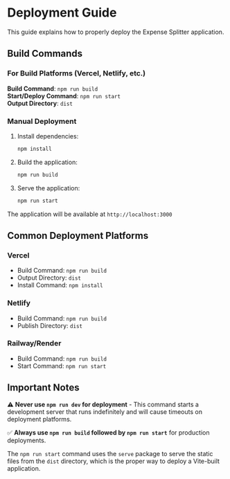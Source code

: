 # Deployment Guide

This guide explains how to properly deploy the Expense Splitter application.

## Build Commands

### For Build Platforms (Vercel, Netlify, etc.)

**Build Command**: `npm run build`  
**Start/Deploy Command**: `npm run start`  
**Output Directory**: `dist`

### Manual Deployment

1. Install dependencies:
   ```bash
   npm install
   ```

2. Build the application:
   ```bash
   npm run build
   ```

3. Serve the application:
   ```bash
   npm run start
   ```

The application will be available at `http://localhost:3000`

## Common Deployment Platforms

### Vercel
- Build Command: `npm run build`
- Output Directory: `dist`
- Install Command: `npm install`

### Netlify
- Build Command: `npm run build`
- Publish Directory: `dist`

### Railway/Render
- Build Command: `npm run build`
- Start Command: `npm run start`

## Important Notes

⚠️ **Never use `npm run dev` for deployment** - This command starts a development server that runs indefinitely and will cause timeouts on deployment platforms.

✅ **Always use `npm run build` followed by `npm run start`** for production deployments.

The `npm run start` command uses the `serve` package to serve the static files from the `dist` directory, which is the proper way to deploy a Vite-built application.